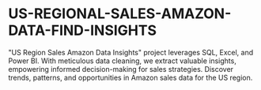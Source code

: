 # US-REGIONAL-SALES-AMAZON-DATA-FIND-INSIGHTS
"US Region Sales Amazon Data Insights" project leverages SQL, Excel, and Power BI. With meticulous data cleaning, we extract valuable insights, empowering informed decision-making for sales strategies. Discover trends, patterns, and opportunities in Amazon sales data for the US region.
